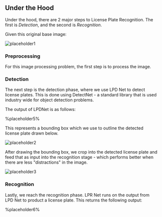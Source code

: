 ## Under the Hood

Under the hood, there are 2 major steps to License Plate Recognition. The first is _Detection_, and the second is _Recognition_.

Given this original base image:

![placeholder1](%placeholder1%)

### Preprocessing

For this image processing problem, the first step is to process the image.

### Detection

The next step is the detection phase, where we use LPD Net to detect license plates. This is done using DetectNet - a standard library that is used industry wide for object detection problems.

The output of LPDNet is as follows:

%placeholder5%

This represents a bounding box which we use to outline the detected license plate drawn below.

![placeholder2](%placeholder2%)

After drawing the bounding box, we crop into the detected license plate and feed that as input into the recognition stage - which performs better when there are less "distractions" in the image.

![placeholder3](%placeholder3%)

### Recognition

Lastly, we reach the recognition phase. LPR Net runs on the output from LPD Net to product a license plate. This returns the following output:

%placeholder6%
